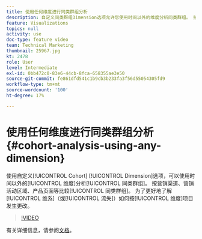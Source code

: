 ```yaml
---
title: 使用任何维度进行同类群组分析
description: 自定义同类群组Dimension选项允许您使用时间以外的维度分析同类群组。 按营销渠道、促销活动区域、产品页面等比较同类群组。 以更好地了解维度项目的维系率（或流失率）变化情况。
feature: Visualizations
topics: null
activity: use
doc-type: feature video
team: Technical Marketing
thumbnail: 25967.jpg
kt: 2478
role: User
level: Intermediate
exl-id: 0bb472c0-83e6-44cb-8fca-658355ae3e50
source-git-commit: fe861dfd541c1b9cb3b233fa3f56d55054305fd9
workflow-type: tm+mt
source-wordcount: '100'
ht-degree: 17%

---
```


# 使用任何维度进行同类群组分析 {#cohort-analysis-using-any-dimension}

使用自定义[!UICONTROL Cohort] [!UICONTROL Dimension]选项，可以使用时间以外的[!UICONTROL 维度]分析[!UICONTROL 同类群组]。 按营销渠道、营销活动区域、产品页面等比较[!UICONTROL 同类群组]。 为了更好地了解[!UICONTROL 维系]（或[!UICONTROL 流失]）如何按[!UICONTROL 维度]项目发生更改。

>[!VIDEO](https://video.tv.adobe.com/v/25967/?quality=12)

有关详细信息，请参阅[文档](https://experienceleague.adobe.com/docs/analytics/analyze/analysis-workspace/visualizations/cohort-table/cohort-analysis.html?lang=en)。
